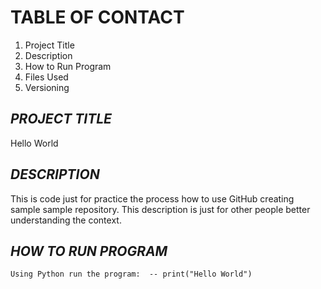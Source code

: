 # TABLE OF CONTACT

1. Project Title 
2. Description 
3. How to Run Program 
4. Files Used 
6. Versioning

***PROJECT TITLE***
-----
Hello World

***DESCRIPTION***
-----
This is code just for practice the process how to use GitHub creating sample sample repository. This description is just for other people better understanding the context.

***HOW TO RUN PROGRAM***
-------
`Using Python run the program: 
-- print("Hello World")`

